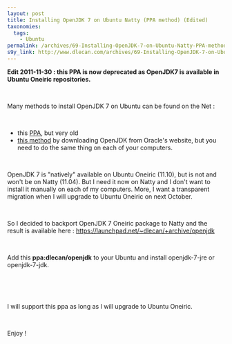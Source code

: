 ```yaml
---
layout: post
title: Installing OpenJDK 7 on Ubuntu Natty (PPA method) (Edited)
taxonomies: 
  tags: 
    - Ubuntu
permalink: /archives/69-Installing-OpenJDK-7-on-Ubuntu-Natty-PPA-method-Edited.html
s9y_link: http://www.dlecan.com/archives/69-Installing-OpenJDK-7-on-Ubuntu-Natty-PPA-method-Edited.html
---
```

<p><strong>Edit 2011-11-30 : this PPA is now deprecated&#160;as OpenJDK7 is available in Ubuntu Oneiric repositories.</strong></p><br />
<p>Many methods to install OpenJDK 7 on Ubuntu can be found on the Net :</p><br />
<ul><li>this <a href="https://launchpad.net/~openjdk/+archive/ppa">PPA</a>, but very old <br />
</li><li><a href="http://nikolavp.blogspot.com/2010/05/installing-jdk7-in-ubuntu.html">this method</a> by downloading OpenJDK from Oracle's website, but you need to do the same thing on each of your computers. </li></ul><br />
<p>OpenJDK 7 is "natively" available on Ubuntu Oneiric (11.10), but is not and won't be on Natty (11.04). But I need it now on Natty and I don't want to install it manually on each of my computers. More, I want a transparent migration when I will upgrade to Ubuntu Oneiric on next October.</p><br />
<p>So I decided to backport OpenJDK 7 Oneiric package to Natty and the result is available here : <a href="https://launchpad.net/~dlecan/+archive/openjdk">https://launchpad.net/~dlecan/+archive/openjdk<br /></a></p><br />
<p>Add this <strong>ppa:dlecan/openjdk</strong> to your Ubuntu and install openjdk-7-jre or openjdk-7-jdk.</p><br />
<script src="https://gist.github.com/1133900.js?file=gistfile1.sh"></script><br />
 <br />
<p>I will support this ppa as long as I will upgrade to Ubuntu Oneiric.</p><br />
<p>Enjoy !</p>
